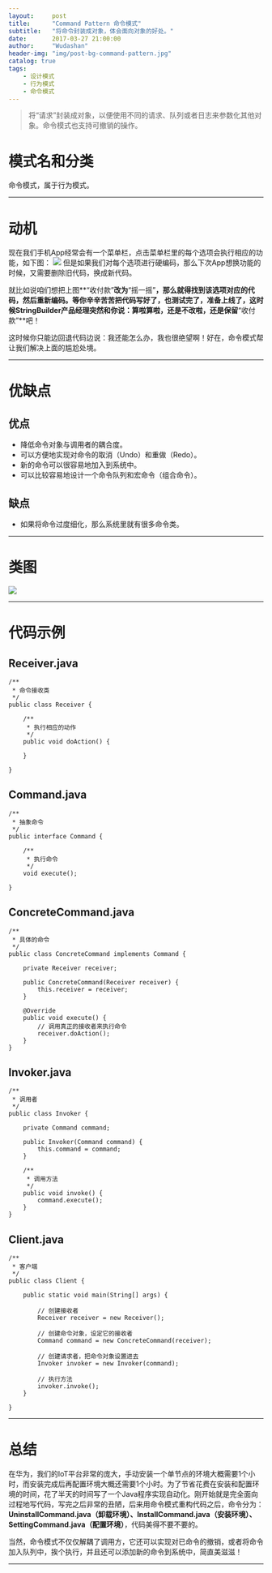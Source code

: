 ```yaml
---
layout:     post
title:      "Command Pattern 命令模式"
subtitle:   "将命令封装成对象，体会面向对象的好处。"
date:       2017-03-27 21:00:00
author:     "Wudashan"
header-img: "img/post-bg-command-pattern.jpg"
catalog: true
tags:
    - 设计模式
    - 行为模式
    - 命令模式
---
```



> 将“请求”封装成对象，以便使用不同的请求、队列或者日志来参数化其他对象。命令模式也支持可撤销的操作。

# 模式名和分类
命令模式，属于行为模式。

---

# 动机
现在我们手机App经常会有一个菜单栏，点击菜单栏里的每个选项会执行相应的功能，如下图：
![](https://raw.githubusercontent.com/wudashan/blog-picture/master/command-pattern/%E5%91%BD%E4%BB%A4%E6%A8%A1%E5%BC%8F_01.png)
但是如果我们对每个选项进行硬编码，那么下次App想换功能的时候，又需要删除旧代码，换成新代码。

就比如说咱们想把上图**“收付款”**改为**“摇一摇”**，那么就得找到该选项对应的代码，然后重新编码。等你辛辛苦苦把代码写好了，也测试完了，准备上线了，这时候StringBuilder产品经理突然和你说：算啦算啦，还是不改啦，还是保留**“收付款”**吧！

这时候你只能边回退代码边说：我还能怎么办，我也很绝望啊！好在，命令模式帮让我们解决上面的尴尬处境。

---

# 优缺点
## 优点

 - 降低命令对象与调用者的耦合度。
 - 可以方便地实现对命令的取消（Undo）和重做（Redo）。
 - 新的命令可以很容易地加入到系统中。
 - 可以比较容易地设计一个命令队列和宏命令（组合命令）。

## 缺点

 - 如果将命令过度细化，那么系统里就有很多命令类。

---

# 类图
![](https://raw.githubusercontent.com/wudashan/blog-picture/master/command-pattern/%E5%91%BD%E4%BB%A4%E6%A8%A1%E5%BC%8F_02.png)

---

# 代码示例

## Receiver.java

```
/**
 * 命令接收类
 */
public class Receiver {

    /**
     * 执行相应的动作
     */
    public void doAction() {

    }

}
```

## Command.java

```
/**
 * 抽象命令
 */
public interface Command {

    /**
     * 执行命令
     */
    void execute();
    
}
```

## ConcreteCommand.java

```
/**
 * 具体的命令
 */
public class ConcreteCommand implements Command {
    
    private Receiver receiver;

    public ConcreteCommand(Receiver receiver) {
        this.receiver = receiver;
    }

    @Override
    public void execute() {
        // 调用真正的接收者来执行命令
        receiver.doAction();
    }
}
```

## Invoker.java

```
/**
 * 调用者
 */
public class Invoker {

    private Command command;

    public Invoker(Command command) {
        this.command = command;
    }

    /**
     * 调用方法
     */
    public void invoke() {
        command.execute();
    }
}
```

## Client.java

```
/**
 * 客户端
 */
public class Client {

    public static void main(String[] args) {

        // 创建接收者
        Receiver receiver = new Receiver();

        // 创建命令对象，设定它的接收者
        Command command = new ConcreteCommand(receiver);

        // 创建请求者，把命令对象设置进去
        Invoker invoker = new Invoker(command);

        // 执行方法
        invoker.invoke();
    }

}
```


---

# 总结
在华为，我们的IoT平台非常的庞大，手动安装一个单节点的环境大概需要1个小时，而安装完成后再配置环境大概还需要1个小时。为了节省花费在安装和配置环境的时间，花了半天的时间写了一个Java程序实现自动化。刚开始就是完全面向过程地写代码，写完之后非常的丑陋，后来用命令模式重构代码之后，命令分为：**UninstallCommand.java（卸载环境）、InstallCommand.java（安装环境）、SettingCommand.java（配置环境）**，代码美得不要不要的。

当然，命令模式不仅仅解耦了调用方，它还可以实现对已命令的撤销，或者将命令加入队列中，挨个执行，并且还可以添加新的命令到系统中，简直美滋滋！

---

